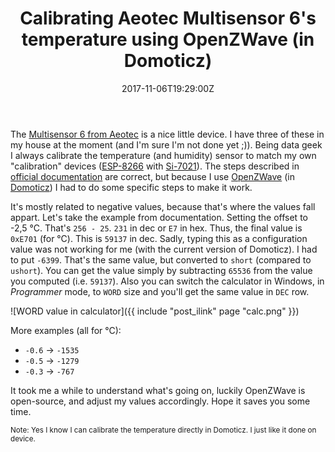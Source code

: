 ﻿---
title: |-
  Calibrating Aeotec Multisensor 6's temperature using OpenZWave (in Domoticz)
date: 2017-11-06T19:29:00Z
tags:
  - OpenZWave
  - Domoticz
  - Z-Wave
---
The [Multisensor 6 from Aeotec][2] is a nice little device. I have three of these in my house at the moment (and I'm sure I'm not done yet ;)). Being data geek I always calibrate the temperature (and humidity) sensor to match my own "calibration" devices ([ESP-8266][6] with [Si-7021][5]). The steps described in [official documentation][1] are correct, but because I use [OpenZWave][4] (in [Domoticz][3]) I had to do some specific steps to make it work.

<!-- excerpt -->

It's mostly related to negative values, because that's where the values fall appart. Let's take the example from documentation. Setting the offset to -2,5 °C. That's `256 - 25`. `231` in dec or `E7` in hex. Thus, the final value is `0xE701` (for °C). This is `59137` in dec. Sadly, typing this as a configuration value was not working for me (with the current version of Domoticz). I had to put `‭-6399‬`. That's the same value, but converted to `short` (compared to `ushort`). You can get the value simply by subtracting `65536` from the value you computed (i.e. `59137`). Also you can switch the calculator in Windows, in _Programmer_ mode, to `WORD` size and you'll get the same value in `DEC` row.

![WORD value in calculator]({{ include "post_ilink" page "calc.png" }})

More examples (all for °C): 

* `-0.6` → `-1535`
* `-0.5` → `-1279`
* `-0.3` → `-767`

It took me a while to understand what's going on, luckily OpenZWave is open-source, and adjust my values accordingly. Hope it saves you some time.

<small>Note: Yes I know I can calibrate the temperature directly in Domoticz. I just like it done on device.</small>

[1]: https://aeotec.freshdesk.com/support/solutions/articles/6000120736-calibrating-offsetting-temperature-on-multisensor-6-excel-easy-sheet-included
[2]: https://aeotec.com/z-wave-sensor
[3]: http://www.domoticz.com/
[4]: https://github.com/OpenZWave
[5]: https://www.silabs.com/documents/public/data-sheets/Si7021-A20.pdf
[6]: http://espressif.com/en/products/hardware/esp8266ex/overview